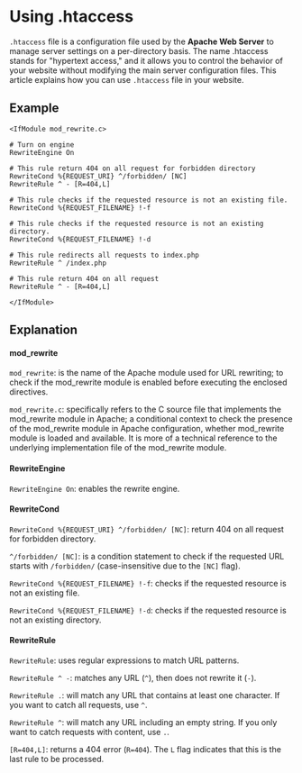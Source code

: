 # Using .htaccess

`.htaccess` file is a configuration file used by the **Apache Web Server** to manage server settings on a per-directory basis. The name .htaccess stands for "hypertext access," and it allows you to control the behavior of your website without modifying the main server configuration files. This article explains how you can use `.htaccess` file in your website.

## Example

```text
<IfModule mod_rewrite.c>

# Turn on engine
RewriteEngine On

# This rule return 404 on all request for forbidden directory
RewriteCond %{REQUEST_URI} ^/forbidden/ [NC]
RewriteRule ^ - [R=404,L]

# This rule checks if the requested resource is not an existing file.
RewriteCond %{REQUEST_FILENAME} !-f

# This rule checks if the requested resource is not an existing directory.
RewriteCond %{REQUEST_FILENAME} !-d

# This rule redirects all requests to index.php
RewriteRule ^ /index.php

# This rule return 404 on all request
RewriteRule ^ - [R=404,L]

</IfModule>
```

## Explanation

#### mod_rewrite

`mod_rewrite`: is the name of the Apache module used for URL rewriting; to check if the mod_rewrite module is enabled before executing the enclosed directives.

`mod_rewrite.c`: specifically refers to the C source file that implements the mod_rewrite module in Apache; a conditional context to check the presence of the mod_rewrite module in Apache configuration, whether mod_rewrite module is loaded and available. It is more of a technical reference to the underlying implementation file of the mod_rewrite module.

#### RewriteEngine

`RewriteEngine On`: enables the rewrite engine.

#### RewriteCond

`RewriteCond %{REQUEST_URI} ^/forbidden/ [NC]`: return 404 on all request for forbidden directory.

`^/forbidden/ [NC]`: is a condition statement to check if the requested URL starts with `/forbidden/` (case-insensitive due to the `[NC]` flag).

`RewriteCond %{REQUEST_FILENAME} !-f`: checks if the requested resource is not an existing file.

`RewriteCond %{REQUEST_FILENAME} !-d`: checks if the requested resource is not an existing directory.

#### RewriteRule

`RewriteRule`: uses regular expressions to match URL patterns.

`RewriteRule ^ -`: matches any URL (`^`), then does not rewrite it (`-`).

`RewriteRule .`: will match any URL that contains at least one character. If you want to catch all requests, use `^`.

`RewriteRule ^`: will match any URL including an empty string. If you only want to catch requests with content, use `.`.

`[R=404,L]`: returns a 404 error (`R=404`). The `L` flag indicates that this is the last rule to be processed.

